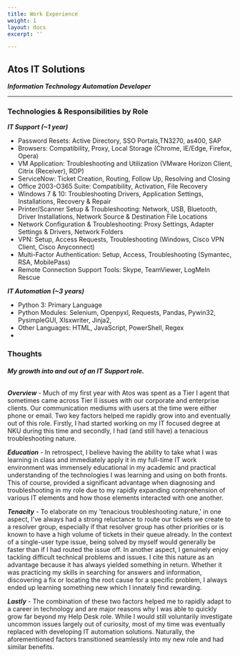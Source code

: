 ```yaml
---
title: Work Experience
weight: 1
layout: docs
excerpt: ''

---
```

## **Atos IT Solutions**

**_Information Technology Automation Developer_**

<hr>

### Technologies & Responsibilities by Role

**_IT Support (\~1 year)_**

* Password Resets: Active Directory, SSO Portals,TN3270, as400, SAP
* Browsers: Compatibility, Proxy, Local Storage (Chrome, IE/Edge, Firefox, Opera)
* VM Application: Troubleshooting and Utilization (VMware Horizon Client, Citrix (Receiver), RDP)
* ServiceNow: Ticket Creation, Routing, Follow Up, Resolving and Closing
* Office 2003-O365 Suite: Compatibility, Activation, File Recovery
* Windows 7 & 10: Troubleshooting Drivers, Application Settings, Installations, Recovery & Repair
* Printer/Scanner Setup & Troubleshooting: Network, USB, Bluetooth, Driver Installations, Network Source & Destination File Locations
* Network Configuration & Troubleshooting: Proxy Settings, Adapter Settings & Drivers, Network Folders
* VPN: Setup, Access Requests, Troubleshooting (Windows, Cisco VPN Client, Cisco Anyconnect)
* Multi-Factor Authentication: Setup, Access, Troubleshooting (Symantec, RSA, MobilePass)
* Remote Connection Support Tools: Skype, TeamViewer, LogMeIn Rescue

**_IT Automation (\~3 years)_**

* Python 3: Primary Language
* Python Modules: Selenium, Openpyxl, Requests, Pandas, Pywin32, PysimpleGUI, Xlsxwriter, Jinja2, 
* Other Languages: HTML, JavaScript, PowerShell, Regex
* 

### Thoughts

###### **My growth into and out of an IT Support role.**

**_Overview_** - Much of my first year with Atos was spent as a Tier I agent that sometimes came across Tier II issues with our corporate and enterprise clients. Our communication mediums with users at the time were either phone or email. Two key factors helped me rapidly grow into and eventually out of this role. Firstly, I had started working on my IT focused degree at NKU during this time and secondly, I had (and still have) a tenacious troubleshooting nature.

**_Education_** - In retrospect, I believe having the ability to take what I was learning in class and immediately apply it in my full-time IT work environment was immensely educational in my academic and practical understanding of the technologies I was learning and using on both fronts. This of course, provided a significant advantage when diagnosing and troubleshooting in my role due to my rapidly expanding comprehension of various IT elements and how those elements interacted with one another.  

**_Tenacity_** - To elaborate on my 'tenacious troubleshooting nature,' in one aspect, I've always had a strong reluctance to route our tickets we create to a resolver group, especially if that resolver group has other priorities or is known to have a high volume of tickets in their queue already. In the context of a single-user type issue, being solved by myself would generally be faster than if I had routed the issue off. In another aspect, I genuinely enjoy tackling difficult technical problems and issues. I cite this nature as an advantage because it has always yielded something in return. Whether it was practicing my skills in searching for answers and information, discovering a fix or locating the root cause for a specific problem, I always ended up learning something new which I innately find rewarding.

**_Lastly_** - The combination of these two factors helped me to rapidly adapt to a career in technology and are major reasons why I was able to quickly grow far beyond my Help Desk role. While I would still voluntarily investigate uncommon issues largely out of curiosity, most of my time was eventually replaced with developing IT automation solutions. Naturally, the aforementioned factors transitioned seamlessly into my new role and had similar benefits.